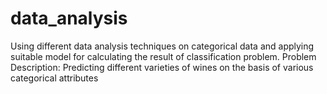 # data_analysis
Using different data analysis techniques on categorical data and applying suitable model for calculating the result of classification problem.
Problem Description: Predicting different varieties of wines on the basis of various categorical attributes

